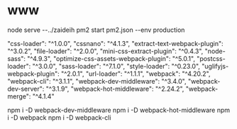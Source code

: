 # www
node serve --../zaideih
pm2 start pm2.json --env production


"css-loader": "^1.0.0",
"cssnano": "^4.1.3",
"extract-text-webpack-plugin": "^3.0.2",
"file-loader": "^2.0.0",
"mini-css-extract-plugin": "^0.4.3",
"node-sass": "^4.9.3",
"optimize-css-assets-webpack-plugin": "^5.0.1",
"postcss-loader": "^3.0.0",
"sass-loader": "^7.1.0",
"style-loader": "^0.23.0",
"uglifyjs-webpack-plugin": "^2.0.1",
"url-loader": "^1.1.1",
"webpack": "^4.20.2",
"webpack-cli": "^3.1.1",
"webpack-dev-middleware": "^3.4.0",
"webpack-dev-server": "^3.1.9",
"webpack-hot-middleware": "^2.24.2",
"webpack-merge": "^4.1.4"


npm i -D webpack-dev-middleware
npm i -D webpack-hot-middleware
npm i -D webpack
npm i -D webpack-cli